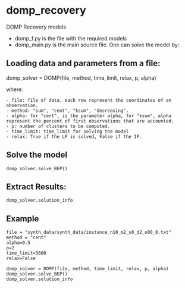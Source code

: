 # domp_recovery
DOMP Recovery models

- domp_f.py is the file with the required models
- domp_main.py is the main source file. One can solve the model by:
    
## Loading data and parameters from a file:

domp_solver = DOMP(file, method, time_limit, relax, p, alpha)

where:

    - file: file of data, each row represent the coordinates of an observation.
    - method: "sum", "cent", "ksum", "decreasing". 
    - alpha: for "cent", is the parameter alpha, for "ksum", alpha represent the percent of first observations that are accounted.
    - p: number of clusters to be computed.
    - time_limit: time_limit for solving the model
    - relax: True if the LP is solved, False if the IP.

## Solve the model

    domp_solver.solve_BEP()


## Extract Results:
    
    domp_solver.solution_info

## Example

    file = "synth_data/synth_data/instance_n10_m2_s0_d2_o00_0.txt"
    method = "cent"
    alpha=0.5
    p=2
    time_limit=3600
    relax=False

    domp_solver = DOMP(file, method, time_limit, relax, p, alpha)
    domp_solver.solve_BEP()
    domp_solver.solution_info
